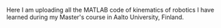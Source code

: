 Here I am uploading all the MATLAB code of kinematics of robotics I have learned during my Master's course in Aalto University, Finland.
